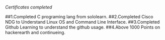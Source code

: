 *Certificates completed*

##1.Completed C programing lang from sololearn.
##2.Completed Cisco NDG to Understand Linux OS and Command Line Interface.
##3.Completed Github Learning to understand the github usage.
##4.Above 1000 Points on hackerearth and continueing.
